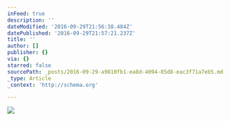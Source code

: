 ```yaml
---
inFeed: true
description: ''
dateModified: '2016-09-29T21:56:38.484Z'
datePublished: '2016-09-29T21:57:21.237Z'
title: ''
author: []
publisher: {}
via: {}
starred: false
sourcePath: _posts/2016-09-29-a9810fb1-ea8d-4094-85d8-eac3f71a7eb5.md
_type: Article
_context: 'http://schema.org'

---
```

<article style=""><img src="https://the-grid-user-content.s3-us-west-2.amazonaws.com/2230a55d-f16f-4dea-b8e1-108e3201f93d.jpg" /></article>